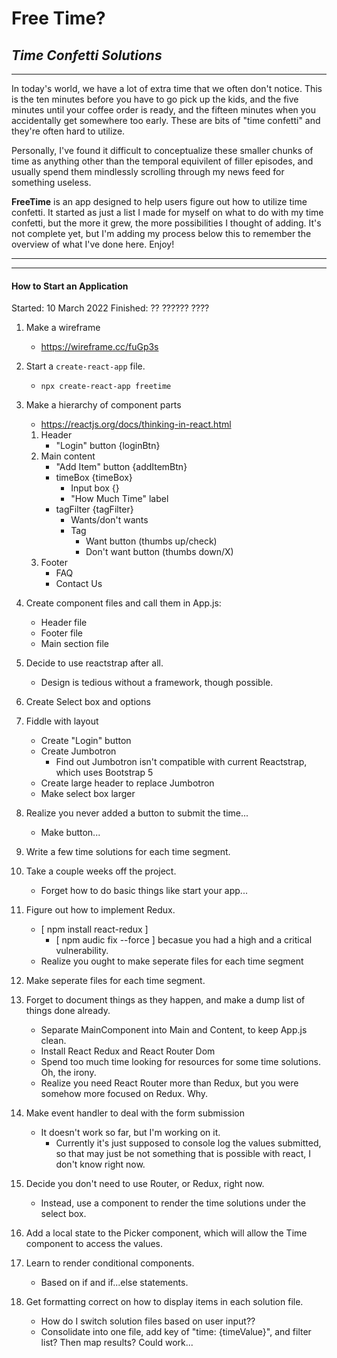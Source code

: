 # Free Time?

## _Time Confetti Solutions_

---

In today's world, we have a lot of extra time that we often don't notice. This is the ten minutes before you have to go pick up the kids, and the five minutes until your coffee order is ready, and the fifteen minutes when you accidentally get somewhere too early. These are bits of "time confetti" and they're often hard to utilize.

Personally, I've found it difficult to conceptualize these smaller chunks of time as anything other than the temporal equivilent of filler episodes, and usually spend them mindlessly scrolling through my news feed for something useless.

**FreeTime** is an app designed to help users figure out how to utilize time confetti. It started as just a list I made for myself on what to do with my time confetti, but the more it grew, the more possibilities I thought of adding. It's not complete yet, but I'm adding my process below this to remember the overview of what I've done here. Enjoy!

---

---

#### How to Start an Application

Started: 10 March 2022
Finished: ?? ?????? ????

1. Make a wireframe

    - https://wireframe.cc/fuGp3s

2. Start a `create-react-app` file.

    - `npx create-react-app freetime`

3. Make a hierarchy of component parts

    - https://reactjs.org/docs/thinking-in-react.html

    1. Header
        - "Login" button {loginBtn}
    2. Main content
        - "Add Item" button {addItemBtn}
        - timeBox {timeBox}
            - Input box {}
            - "How Much Time" label
        - tagFilter {tagFilter}
            - Wants/don't wants
            - Tag
                - Want button (thumbs up/check)
                - Don't want button (thumbs down/X)
    3. Footer
        - FAQ
        - Contact Us

4. Create component files and call them in App.js:

    - Header file
    - Footer file
    - Main section file

5. Decide to use reactstrap after all.

    - Design is tedious without a framework, though possible.

6. Create Select box and options

7. Fiddle with layout

    - Create "Login" button
    - Create Jumbotron
        - Find out Jumbotron isn't compatible with current Reactstrap, which uses Bootstrap 5
    - Create large header to replace Jumbotron
    - Make select box larger

8. Realize you never added a button to submit the time...

    - Make button...

9. Write a few time solutions for each time segment.

10. Take a couple weeks off the project.

    - Forget how to do basic things like start your app...

11. Figure out how to implement Redux.

    - [ npm install react-redux ]
        - [ npm audic fix --force ] becasue you had a high and a critical vulnerability.
    - Realize you ought to make seperate files for each time segment

12. Make seperate files for each time segment.

13. Forget to document things as they happen, and make a dump list of things done already.

    - Separate MainComponent into Main and Content, to keep App.js clean.
    - Install React Redux and React Router Dom
    - Spend too much time looking for resources for some time solutions. Oh, the irony.
    - Realize you need React Router more than Redux, but you were somehow more focused on Redux. Why.

14. Make event handler to deal with the form submission

    - It doesn't work so far, but I'm working on it.
        - Currently it's just supposed to console log the values submitted, so that may just be not something that is possible with react, I don't know right now.

15. Decide you don't need to use Router, or Redux, right now.

    - Instead, use a component to render the time solutions under the select box.

16. Add a local state to the Picker component, which will allow the Time component to access the values.

17. Learn to render conditional components.

    - Based on if and if...else statements.

18. Get formatting correct on how to display items in each solution file.
    - How do I switch solution files based on user input??
    - Consolidate into one file, add key of "time: {timeValue}", and filter list? Then map results? Could work...
